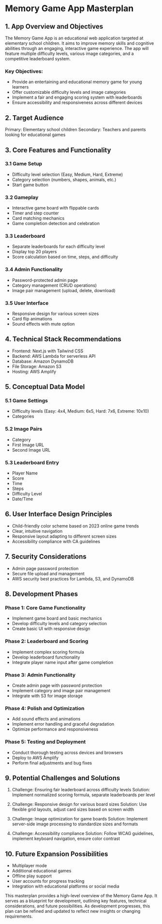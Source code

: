 # Memory Game App Masterplan

## 1. App Overview and Objectives

The Memory Game App is an educational web application targeted at elementary school children. It aims to improve memory skills and cognitive abilities through an engaging, interactive game experience. The app will feature multiple difficulty levels, various image categories, and a competitive leaderboard system.

### Key Objectives:
- Provide an entertaining and educational memory game for young learners
- Offer customizable difficulty levels and image categories
- Implement a fair and engaging scoring system with leaderboards
- Ensure accessibility and responsiveness across different devices

## 2. Target Audience

Primary: Elementary school children
Secondary: Teachers and parents looking for educational games

## 3. Core Features and Functionality

### 3.1 Game Setup
- Difficulty level selection (Easy, Medium, Hard, Extreme)
- Category selection (numbers, shapes, animals, etc.)
- Start game button

### 3.2 Gameplay
- Interactive game board with flippable cards
- Timer and step counter
- Card matching mechanics
- Game completion detection and celebration

### 3.3 Leaderboard
- Separate leaderboards for each difficulty level
- Display top 20 players
- Score calculation based on time, steps, and difficulty

### 3.4 Admin Functionality
- Password-protected admin page
- Category management (CRUD operations)
- Image pair management (upload, delete, download)

### 3.5 User Interface
- Responsive design for various screen sizes
- Card flip animations
- Sound effects with mute option

## 4. Technical Stack Recommendations

- Frontend: Next.js with Tailwind CSS
- Backend: AWS Lambda for serverless API
- Database: Amazon DynamoDB
- File Storage: Amazon S3
- Hosting: AWS Amplify

## 5. Conceptual Data Model

### 5.1 Game Settings
- Difficulty levels (Easy: 4x4, Medium: 6x5, Hard: 7x6, Extreme: 10x10)
- Categories

### 5.2 Image Pairs
- Category
- First Image URL
- Second Image URL

### 5.3 Leaderboard Entry
- Player Name
- Score
- Time
- Steps
- Difficulty Level
- Date/Time

## 6. User Interface Design Principles

- Child-friendly color scheme based on 2023 online game trends
- Clear, intuitive navigation
- Responsive layout adapting to different screen sizes
- Accessibility compliance with CA guidelines

## 7. Security Considerations

- Admin page password protection
- Secure file upload and management
- AWS security best practices for Lambda, S3, and DynamoDB

## 8. Development Phases

### Phase 1: Core Game Functionality
- Implement game board and basic mechanics
- Develop difficulty levels and category selection
- Create basic UI with responsive design

### Phase 2: Leaderboard and Scoring
- Implement complex scoring formula
- Develop leaderboard functionality
- Integrate player name input after game completion

### Phase 3: Admin Functionality
- Create admin page with password protection
- Implement category and image pair management
- Integrate with S3 for image storage

### Phase 4: Polish and Optimization
- Add sound effects and animations
- Implement error handling and graceful degradation
- Optimize performance and responsiveness

### Phase 5: Testing and Deployment
- Conduct thorough testing across devices and browsers
- Deploy to AWS Amplify
- Perform final adjustments and bug fixes

## 9. Potential Challenges and Solutions

1. Challenge: Ensuring fair leaderboard across difficulty levels
   Solution: Implement normalized scoring formula, separate leaderboards per level

2. Challenge: Responsive design for various board sizes
   Solution: Use flexible grid layouts, adjust card sizes based on screen width

3. Challenge: Image optimization for game boards
   Solution: Implement server-side image processing to standardize sizes and formats

4. Challenge: Accessibility compliance
   Solution: Follow WCAG guidelines, implement keyboard navigation, ensure color contrast

## 10. Future Expansion Possibilities

- Multiplayer mode
- Additional educational games
- Offline play support
- User accounts for progress tracking
- Integration with educational platforms or social media

This masterplan provides a high-level overview of the Memory Game App. It serves as a blueprint for development, outlining key features, technical considerations, and future possibilities. As development progresses, this plan can be refined and updated to reflect new insights or changing requirements.
